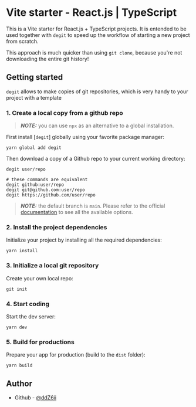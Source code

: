 # Vite starter - React.js | TypeScript

This is a Vite starter for React.js + TypeScript projects. It is entended to be used together with `degit` to speed up the workflow of starting a new project from scratch.

This approach is much quicker than using `git clone`, because you're not downloading the entire git history!

## Getting started

`degit` allows to make copies of git repositories, which is very handy to your project with a template

### 1. Create a local copy from a github repo

> **_NOTE:_** you can use `npx` as an alternative to a global installation.

First install [`degit`] globally using your favorite package manager:

```console
yarn global add degit
```

Then download a copy of a Github repo to your current working directory:

```console
degit user/repo

# these commands are equivalent
degit github:user/repo
degit git@github.com:user/repo
degit https://github.com/user/repo
```

> **_NOTE:_** the default branch is `main`. Please refer to the official [documentation](https://github.com/Rich-Harris/degit) to see all the available options.

### 2. Install the project dependencies

Initialize your project by installing all the required dependencies:

```console
yarn install
```

### 3. Initialize a local git repository

Create your own local repo:

```console
git init
```

### 4. Start coding

Start the dev server:

```console
yarn dev
```

### 5. Build for productions

Prepare your app for production (build to the `dist` folder):

```console
yarn build
```

## Author

- Github - [@ddZ6ii](https://github.com/ddZ6ii)
